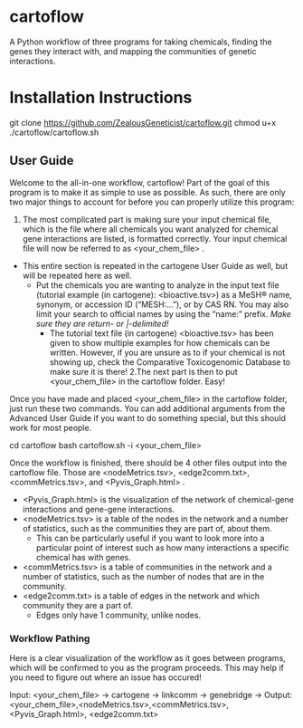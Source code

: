 # cartoflow
A Python workflow of three programs for taking chemicals, finding the genes they interact with, and mapping the communities of genetic interactions.

# Installation Instructions
git clone https://github.com/ZealousGeneticist/cartoflow.git
chmod u+x ./cartoflow/cartoflow.sh

## User Guide
Welcome to the all-in-one workflow, cartoflow! Part of the goal of this program is to make it as simple to use as possible. As such, there are only two major things to account for before you can properly utilize this program: 
1. The most complicated part is making sure your input chemical file, which is the file where all chemicals you want analyzed for chemical gene interactions are listed, is formatted correctly. Your input chemical file will now be referred to as <your_chem_file> .
+ This entire section is repeated in the cartogene User Guide as well, but will be repeated here as well.
    + Put the chemicals you are wanting to analyze in the input text file (tutorial example (in cartogene): <bioactive.tsv>) as a MeSH® name, synonym, or accession ID (“MESH:…”), or by CAS RN. You may also limit your search to official names by using the “name:” prefix. *Make sure they are return- or |-delimited!*
        + The tutorial text file (in cartogene) <bioactive.tsv> has been given to show multiple examples for how chemicals can be written. However, if you are unsure as to if your chemical is not showing up, check the Comparative Toxicogenomic Database to make sure it is there!
2.The next part is then to put <your_chem_file> in the cartoflow folder. Easy!

Once you have made and placed <your_chem_file> in the cartoflow folder, just run these two commands. You can add additional arguments from the Advanced User Guide if you want to do something special, but this should work for most people.

cd cartoflow
bash cartoflow.sh -i <your_chem_file>


Once the workflow is finished, there should be 4 other files output into the cartoflow file. Those are <nodeMetrics.tsv>, <edge2comm.txt>, <commMetrics.tsv>, and <Pyvis_Graph.html> .

+ <Pyvis_Graph.html> is the visualization of the network of chemical-gene interactions and gene-gene interactions.
+ <nodeMetrics.tsv> is a table of the nodes in the network and a number of statistics, such as the communities they are part of, about them. 
    + This can be particularly useful if you want to look more into a particular point of interest such as how many interactions a specific chemical has with genes.
+ <commMetrics.tsv> is a table of communities in the network and a number of statistics, such as the number of nodes that are in the community.
+ <edge2comm.txt> is a table of edges in the network and which community they are a part of.
    + Edges only have 1 community, unlike nodes.

### Workflow Pathing
Here is a clear visualization of the workflow as it goes between programs, which will be confirmed to you as the program proceeds. This may help if you need to figure out where an issue has occured!

Input: <your_chem_file>
->
cartogene
->
linkcomm
->
genebridge
->
Output: <your_chem_file>,<nodeMetrics.tsv>,<commMetrics.tsv>,<Pyvis_Graph.html>, <edge2comm.txt>